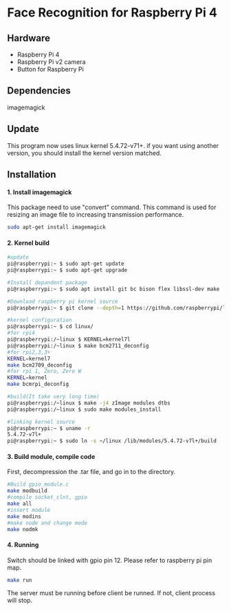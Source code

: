 # Face Recognition for Raspberry Pi 4 

## Hardware
* Raspberry Pi 4
* Raspberry Pi v2 camera 
* Button for Raspberry Pi

## Dependencies
imagemagick

## Update
This program now uses linux kernel 5.4.72-v71+. if you want using another version, you should install the kernel version matched.

## Installation
#### 1. Install imagemagick

This package need to use "convert" command. This command is used for resizing an image file to increasing transmission performance.
   
```bash
sudo apt-get install imagemagick
```

#### 2. Kernel build 
```bash
#update
pi@raspberrypi:~ $ sudo apt-get update
pi@raspberrypi:~ $ sudo apt-get upgrade

#Install depandent package
pi@raspberrypi:~ $ sudo apt install git bc bison flex libssl-dev make

#Download raspberry pi kernel source
pi@raspberrypi:~ $ git clone --depth=1 https://github.com/raspberrypi/linux

#kernel configuration
pi@raspberrypi:~ $ cd linux/
#for rpi4
pi@raspberrypi:/~linux $ KERNEL=kernel7l
pi@raspberrypi:/~linux $ make bcm2711_deconfig
#for rpi2,3,3+
KERNEL=kernel7
make bcm2709_deconfig
#for rpi 1, Zero, Zero W
KERNEL=kernel
make bcmrpi_deconfig

#build(It take very long time)
pi@raspberrypi:/~linux $ make -j4 zImage modules dtbs
pi@raspberrypi:/~linux $ sudo make modules_install

#linking kernel source
pi@raspberrypi:~ $ uname -r
5.4.72-v7l+
pi@raspberrypi:~ $ sudo ln -s ~/linux /lib/modules/5.4.72-v7l+/build
```

#### 3. Build module, compile code
First, decompression the .tar file, and go in to the directory.

```bash
#Build gpio_module.c
make modbuild
#compile socket_clnt, gpio
make all
#insert module
make modins
#make node and change mode
make nodmk
```

#### 4. Running
Switch should be linked with gpio pin 12. Please refer to raspberry pi pin map.
```bash
make run
```
The server must be running before client be runned. If not, client process will stop.

